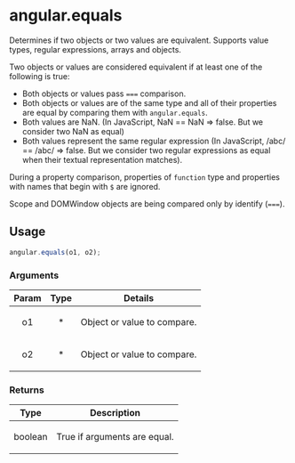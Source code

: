 



# angular.equals








Determines if two objects or two values are equivalent. Supports value types, regular
expressions, arrays and objects.

Two objects or values are considered equivalent if at least one of the following is true:

* Both objects or values pass `===` comparison.
* Both objects or values are of the same type and all of their properties are equal by
  comparing them with `angular.equals`.
* Both values are NaN. (In JavaScript, NaN == NaN => false. But we consider two NaN as equal)
* Both values represent the same regular expression (In JavaScript,
  /abc/ == /abc/ => false. But we consider two regular expressions as equal when their textual
  representation matches).

During a property comparison, properties of `function` type and properties with names
that begin with `$` are ignored.

Scope and DOMWindow objects are being compared only by identify (`===`).







  

## Usage
```js
angular.equals(o1, o2);
```





### Arguments

| Param | Type | Details |
| :--: | :--: | :--: |
| o1 | * | <p>Object or value to compare.</p>  |
| o2 | * | <p>Object or value to compare.</p>  |

### Returns

| Type | Description |
| :--: | :--: |
| boolean | <p>True if arguments are equal.</p>  |









